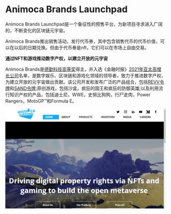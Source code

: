 # Animoca Brands Launchpad

<p>Animoca Brands Launchpad是一个象征性的预售平台，为新项目寻求进入广阔的，不断变化的区块链元宇宙。</p>
<p>Animoca Brands推出销售活动，发行代币券，其中包含销售代币的代币价值，可以在以后的日期兑换。但由于代币券是nft，它们可以在市场上自由交易。</p>



**通过NFT和游戏推动数字产权，以建立开放的元宇宙**

Animoca Brands是[德勤科技高等奖](https://www2.deloitte.com/cn/en/pages/technology-media-and-telecommunications/events/technology-fast-hongkong-2021.html)得主，并入选《金融时报》[2021年亚太高增长公司](https://www.ft.com/high-growth-asia-pacific-ranking-2021)名单，是数字娱乐、区块链和游戏化领域的领导者，致力于推进数字产权，为建立开放的元宇宙做出贡献。该公司开发和发布广泛的产品组合，包括[REVV令牌](https://revvmotorsport.com/)和[SAND令牌](https://www.sandbox.game/);原创游戏，包括沙盒，疯狂的国王和疯狂的防御英雄;以及利用流行知识产权的产品，包括迪士尼，WWE，史努比狗狗，行尸走肉，Power Rangers，MotoGP™和Formula E。

![1](1.PNG)

